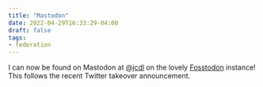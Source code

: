 ```yaml
---
title: "Mastodon"
date: 2022-04-29T16:33:29-04:00
draft: false
tags:
- federation
---
```

I can now be found on Mastodon at [@jcdl](https://fosstodon.org/@jcdl) on the lovely [Fosstodon](https://fosstodon.org/@fosstodon) instance! This follows the recent Twitter takeover announcement.
